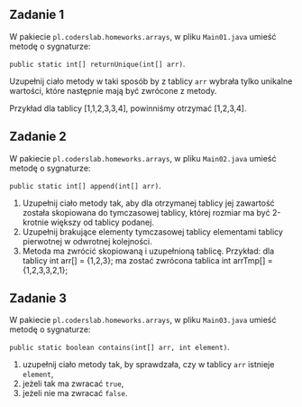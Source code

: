 ## Zadanie 1

W pakiecie `pl.coderslab.homeworks.arrays`, w pliku `Main01.java` umieść metodę o sygnaturze:
 
 `public static int[] returnUnique(int[] arr)`.
 
Uzupełnij ciało metody w taki sposób by z tablicy `arr` wybrała tylko unikalne wartości,
 które następnie mają być zwrócone z metody.

Przykład dla tablicy [1,1,2,3,3,4], powinniśmy otrzymać [1,2,3,4].


## Zadanie 2

W pakiecie `pl.coderslab.homeworks.arrays`, w pliku `Main02.java` umieść metodę o sygnaturze:
 
 `public static int[] append(int[] arr)`. 
 
1. Uzupełnij ciało metody tak, aby dla otrzymanej tablicy jej zawartość została skopiowana do tymczasowej tablicy,
 której rozmiar ma być 2-krotnie większy od tablicy podanej.
2. Uzupełnij brakujące elementy tymczasowej tablicy elementami tablicy pierwotnej w odwrotnej kolejności.
3. Metoda ma zwrócić skopiowaną i uzupełnioną tablicę.
Przykład: dla tablicy int arr[] = {1,2,3}; ma zostać zwrócona tablica int arrTmp[] = {1,2,3,3,2,1};


## Zadanie 3

W pakiecie `pl.coderslab.homeworks.arrays`, w pliku `Main03.java` umieść metodę o sygnaturze:
 
 `public static boolean contains(int[] arr, int element)`.
 
1. uzupełnij ciało metody tak, by sprawdzała, czy w tablicy  `arr` istnieje `element`,
2. jeżeli tak ma zwracać `true`,
3. jeżeli nie ma zwracać `false`. 
